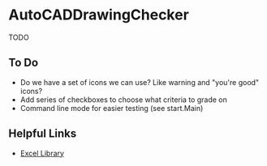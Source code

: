 # AutoCADDrawingChecker
 TODO

## To Do
* Do we have a set of icons we can use? Like warning and "you're good" icons?
* Add series of checkboxes to choose what criteria to grade on
* Command line mode for easier testing (see start.Main)

## Helpful Links
* [Excel Library](https://poi.apache.org/apidocs/4.1/)